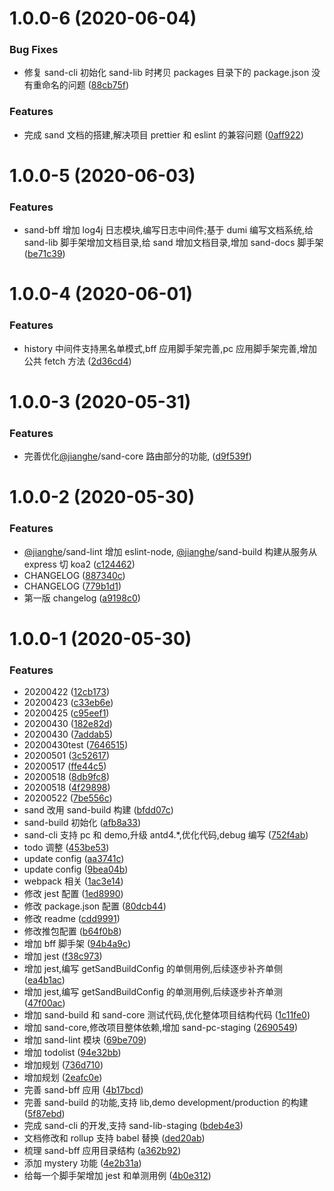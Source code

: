 <a name="1.0.0-6"></a>

# 1.0.0-6 (2020-06-04)

### Bug Fixes

- 修复 sand-cli 初始化 sand-lib 时拷贝 packages 目录下的 package.json 没有重命名的问题 ([88cb75f](https://github.com/372623460jh/sand/commit/88cb75f))

### Features

- 完成 sand 文档的搭建,解决项目 prettier 和 eslint 的兼容问题 ([0aff922](https://github.com/372623460jh/sand/commit/0aff922))

<a name="1.0.0-5"></a>

# 1.0.0-5 (2020-06-03)

### Features

- sand-bff 增加 log4j 日志模块,编写日志中间件;基于 dumi 编写文档系统,给 sand-lib 脚手架增加文档目录,给 sand 增加文档目录,增加 sand-docs 脚手架 ([be71c39](https://github.com/372623460jh/sand/commit/be71c39))

<a name="1.0.0-4"></a>

# 1.0.0-4 (2020-06-01)

### Features

- history 中间件支持黑名单模式,bff 应用脚手架完善,pc 应用脚手架完善,增加公共 fetch 方法 ([2d36cd4](https://github.com/372623460jh/sand/commit/2d36cd4))

<a name="1.0.0-3"></a>

# 1.0.0-3 (2020-05-31)

### Features

- 完善优化[@jianghe](https://github.com/jianghe)/sand-core 路由部分的功能, ([d9f539f](https://github.com/372623460jh/sand/commit/d9f539f))

<a name="1.0.0-2"></a>

# 1.0.0-2 (2020-05-30)

### Features

- [@jianghe](https://github.com/jianghe)/sand-lint 增加 eslint-node, [@jianghe](https://github.com/jianghe)/sand-build 构建从服务从 express 切 koa2 ([c124462](https://github.com/372623460jh/sand/commit/c124462))
- CHANGELOG ([887340c](https://github.com/372623460jh/sand/commit/887340c))
- CHANGELOG ([779b1d1](https://github.com/372623460jh/sand/commit/779b1d1))
- 第一版 changelog ([a9198c0](https://github.com/372623460jh/sand/commit/a9198c0))

<a name="1.0.0-1"></a>

# 1.0.0-1 (2020-05-30)

### Features

- 20200422 ([12cb173](https://github.com/372623460jh/sand/commit/12cb173))
- 20200423 ([c33eb6e](https://github.com/372623460jh/sand/commit/c33eb6e))
- 20200425 ([c95eef1](https://github.com/372623460jh/sand/commit/c95eef1))
- 20200430 ([182e82d](https://github.com/372623460jh/sand/commit/182e82d))
- 20200430 ([7addab5](https://github.com/372623460jh/sand/commit/7addab5))
- 20200430test ([7646515](https://github.com/372623460jh/sand/commit/7646515))
- 20200501 ([3c52617](https://github.com/372623460jh/sand/commit/3c52617))
- 20200517 ([ffe44c5](https://github.com/372623460jh/sand/commit/ffe44c5))
- 20200518 ([8db9fc8](https://github.com/372623460jh/sand/commit/8db9fc8))
- 20200518 ([4f29898](https://github.com/372623460jh/sand/commit/4f29898))
- 20200522 ([7be556c](https://github.com/372623460jh/sand/commit/7be556c))
- sand 改用 sand-build 构建 ([bfdd07c](https://github.com/372623460jh/sand/commit/bfdd07c))
- sand-build 初始化 ([afb8a33](https://github.com/372623460jh/sand/commit/afb8a33))
- sand-cli 支持 pc 和 demo,升级 antd4.\*,优化代码,debug 编写 ([752f4ab](https://github.com/372623460jh/sand/commit/752f4ab))
- todo 调整 ([453be53](https://github.com/372623460jh/sand/commit/453be53))
- update config ([aa3741c](https://github.com/372623460jh/sand/commit/aa3741c))
- update config ([9bea04b](https://github.com/372623460jh/sand/commit/9bea04b))
- webpack 相关 ([1ac3e14](https://github.com/372623460jh/sand/commit/1ac3e14))
- 修改 jest 配置 ([1ed8990](https://github.com/372623460jh/sand/commit/1ed8990))
- 修改 package.json 配置 ([80dcb44](https://github.com/372623460jh/sand/commit/80dcb44))
- 修改 readme ([cdd9991](https://github.com/372623460jh/sand/commit/cdd9991))
- 修改推包配置 ([b64f0b8](https://github.com/372623460jh/sand/commit/b64f0b8))
- 增加 bff 脚手架 ([94b4a9c](https://github.com/372623460jh/sand/commit/94b4a9c))
- 增加 jest ([f38c973](https://github.com/372623460jh/sand/commit/f38c973))
- 增加 jest,编写 getSandBuildConfig 的单侧用例,后续逐步补齐单侧 ([ea4b1ac](https://github.com/372623460jh/sand/commit/ea4b1ac))
- 增加 jest,编写 getSandBuildConfig 的单测用例,后续逐步补齐单测 ([47f00ac](https://github.com/372623460jh/sand/commit/47f00ac))
- 增加 sand-build 和 sand-core 测试代码,优化整体项目结构代码 ([1c11fe0](https://github.com/372623460jh/sand/commit/1c11fe0))
- 增加 sand-core,修改项目整体依赖,增加 sand-pc-staging ([2690549](https://github.com/372623460jh/sand/commit/2690549))
- 增加 sand-lint 模块 ([69be709](https://github.com/372623460jh/sand/commit/69be709))
- 增加 todolist ([94e32bb](https://github.com/372623460jh/sand/commit/94e32bb))
- 增加规划 ([736d710](https://github.com/372623460jh/sand/commit/736d710))
- 增加规划 ([2eafc0e](https://github.com/372623460jh/sand/commit/2eafc0e))
- 完善 sand-bff 应用 ([4b17bcd](https://github.com/372623460jh/sand/commit/4b17bcd))
- 完善 sand-build 的功能,支持 lib,demo development/production 的构建 ([5f87ebd](https://github.com/372623460jh/sand/commit/5f87ebd))
- 完成 sand-cli 的开发,支持 sand-lib-staging ([bdeb4e3](https://github.com/372623460jh/sand/commit/bdeb4e3))
- 文档修改和 rollup 支持 babel 替换 ([ded20ab](https://github.com/372623460jh/sand/commit/ded20ab))
- 梳理 sand-bff 应用目录结构 ([a362b92](https://github.com/372623460jh/sand/commit/a362b92))
- 添加 mystery 功能 ([4e2b31a](https://github.com/372623460jh/sand/commit/4e2b31a))
- 给每一个脚手架增加 jest 和单测用例 ([4b0e312](https://github.com/372623460jh/sand/commit/4b0e312))
